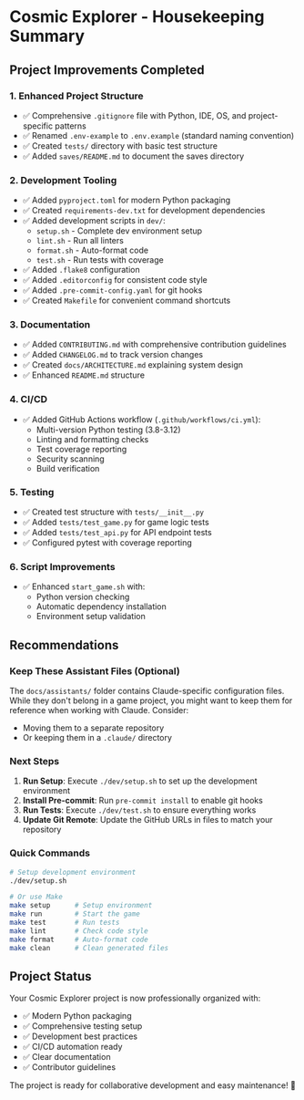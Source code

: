 # Cosmic Explorer - Housekeeping Summary

## Project Improvements Completed

### 1. **Enhanced Project Structure**
- ✅ Comprehensive `.gitignore` file with Python, IDE, OS, and project-specific patterns
- ✅ Renamed `.env-example` to `.env.example` (standard naming convention)
- ✅ Created `tests/` directory with basic test structure
- ✅ Added `saves/README.md` to document the saves directory

### 2. **Development Tooling**
- ✅ Added `pyproject.toml` for modern Python packaging
- ✅ Created `requirements-dev.txt` for development dependencies
- ✅ Added development scripts in `dev/`:
  - `setup.sh` - Complete dev environment setup
  - `lint.sh` - Run all linters
  - `format.sh` - Auto-format code
  - `test.sh` - Run tests with coverage
- ✅ Added `.flake8` configuration
- ✅ Added `.editorconfig` for consistent code style
- ✅ Added `.pre-commit-config.yaml` for git hooks
- ✅ Created `Makefile` for convenient command shortcuts

### 3. **Documentation**
- ✅ Added `CONTRIBUTING.md` with comprehensive contribution guidelines
- ✅ Added `CHANGELOG.md` to track version changes
- ✅ Created `docs/ARCHITECTURE.md` explaining system design
- ✅ Enhanced `README.md` structure

### 4. **CI/CD**
- ✅ Added GitHub Actions workflow (`.github/workflows/ci.yml`):
  - Multi-version Python testing (3.8-3.12)
  - Linting and formatting checks
  - Test coverage reporting
  - Security scanning
  - Build verification

### 5. **Testing**
- ✅ Created test structure with `tests/__init__.py`
- ✅ Added `tests/test_game.py` for game logic tests
- ✅ Added `tests/test_api.py` for API endpoint tests
- ✅ Configured pytest with coverage reporting

### 6. **Script Improvements**
- ✅ Enhanced `start_game.sh` with:
  - Python version checking
  - Automatic dependency installation
  - Environment setup validation

## Recommendations

### Keep These Assistant Files (Optional)
The `docs/assistants/` folder contains Claude-specific configuration files. While they don't belong in a game project, you might want to keep them for reference when working with Claude. Consider:
- Moving them to a separate repository
- Or keeping them in a `.claude/` directory

### Next Steps
1. **Run Setup**: Execute `./dev/setup.sh` to set up the development environment
2. **Install Pre-commit**: Run `pre-commit install` to enable git hooks
3. **Run Tests**: Execute `./dev/test.sh` to ensure everything works
4. **Update Git Remote**: Update the GitHub URLs in files to match your repository

### Quick Commands
```bash
# Setup development environment
./dev/setup.sh

# Or use Make
make setup      # Setup environment
make run        # Start the game
make test       # Run tests
make lint       # Check code style
make format     # Auto-format code
make clean      # Clean generated files
```

## Project Status
Your Cosmic Explorer project is now professionally organized with:
- ✅ Modern Python packaging
- ✅ Comprehensive testing setup
- ✅ Development best practices
- ✅ CI/CD automation ready
- ✅ Clear documentation
- ✅ Contributor guidelines

The project is ready for collaborative development and easy maintenance! 🚀
